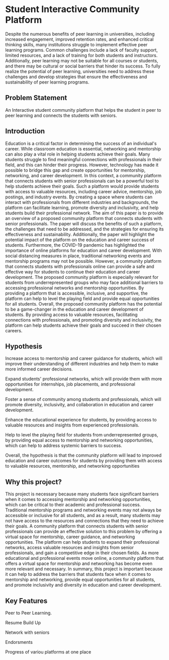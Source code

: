
# Student Interactive Community Platform
Despite the numerous benefits of peer learning in universities, including increased engagement, improved retention rates, and enhanced critical thinking skills, many institutions struggle to implement effective peer learning programs. Common challenges include a lack of faculty support, limited resources, and a lack of training for both students and instructors. Additionally, peer learning may not be suitable for all courses or students, and there may be cultural or social barriers that hinder its success. To fully realize the potential of peer learning, universities need to address these challenges and develop strategies that ensure the effectiveness and sustainability of peer learning programs.



## Problem Statement
An Interactive student community platform that helps the student in peer to peer learning and connects the students with seniors.
## Introduction
Education is a critical factor in determining the success of an individual's career. While classroom education is essential, networking and mentorship can also play a vital role in helping students achieve their goals. Many students struggle to find meaningful connections with professionals in their field, and this can hinder their progress. However, technology has made it possible to bridge this gap and create opportunities for mentorship, networking, and career development.
In this context, a community platform that connects students with senior professionals can be a powerful tool to help students achieve their goals. Such a platform would provide students with access to valuable resources, including career advice, mentorship, job postings, and industry events. By creating a space where students can interact with professionals from different industries and backgrounds, the platform can facilitate learning, promote diversity and inclusivity, and help students build their professional network.
The aim of this paper is to provide an overview of a proposed community platform that connects students with senior professionals. The paper will discuss the benefits of such a platform, the challenges that need to be addressed, and the strategies for ensuring its effectiveness and sustainability. Additionally, the paper will highlight the potential impact of the platform on the education and career success of students.
Furthermore, the COVID-19 pandemic has highlighted the importance of online platforms for education and career development. With social distancing measures in place, traditional networking events and mentorship programs may not be possible. However, a community platform that connects students with professionals online can provide a safe and effective way for students to continue their education and career development.
The proposed community platform is especially relevant for students from underrepresented groups who may face additional barriers to accessing professional networks and mentorship opportunities. By providing a platform that is accessible, inclusive, and supportive, the platform can help to level the playing field and provide equal opportunities for all students.
Overall, the proposed community platform has the potential to be a game-changer in the education and career development of students. By providing access to valuable resources, facilitating connections with professionals, and promoting diversity and inclusivity, the platform can help students achieve their goals and succeed in their chosen careers.


## Hypothesis
Increase access to mentorship and career guidance for students, which will improve their understanding of different industries and help them to make more informed career decisions.

Expand students' professional networks, which will provide them with more opportunities for internships, job placements, and professional development.

Foster a sense of community among students and professionals, which will promote diversity, inclusivity, and collaboration in education and career development.

Enhance the educational experience for students, by providing access to valuable resources and insights from experienced professionals.

Help to level the playing field for students from underrepresented groups, by providing equal access to mentorship and networking opportunities, which can help to address systemic barriers to success.

Overall, the hypothesis is that the community platform will lead to improved education and career outcomes for students by providing them with access to valuable resources, mentorship, and networking opportunities

## Why this project?
This project is necessary because many students face significant barriers when it comes to accessing mentorship and networking opportunities, which can be critical to their academic and professional success. Traditional mentorship programs and networking events may not always be accessible or inclusive for all students, and as a result, many students may not have access to the resources and connections that they need to achieve their goals.
A community platform that connects students with senior professionals can provide an effective solution to this problem by offering a virtual space for mentorship, career guidance, and networking opportunities. The platform can help students to expand their professional networks, access valuable resources and insights from senior professionals, and gain a competitive edge in their chosen fields.
As more educational and professional events move online, a community platform that offers a virtual space for mentorship and networking has become even more relevant and necessary.
In summary, this project is important because it can help to address the barriers that students face when it comes to mentorship and networking, provide equal opportunities for all students, and promote inclusivity and diversity in education and career development.

## Key Features
Peer to Peer Learning.

Resume Build Up

Network with seniors

Endorsments

Progress of variou platforms at one place
